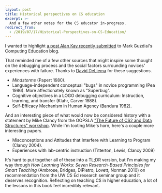 ```yaml
---
layout: post
title: Historical perspectives on CS education
excerpt: >-
  And a few other notes for the CS educator in-progress.
redirect_from:
  - /2019/07/17/Historical-Perspectives-on-CS-Education/
---
```


I wanted to highlight [a post Alan Kay recently submitted][] to Mark Guzdial's Computing Education blog.

[a post Alan Kay recently submitted]: https://computinged.wordpress.com/2019/07/15/so-whats-a-notional-machine-anyway-a-guest-blog-post-from-ben-shapiro/#comment-67553

That reminded me of a few other sources that might inspire some thought on the debugging process and the social factors surrounding novices' experiences with failure. Thanks to [David DeLiema](http://www.david-deliema.com) for these suggestions.

- *Mindstorms* (Papert 1980).
- Language-independent conceptual "bugs" in novice programming (Pea 1986). More affectionately known as "Superbug".
- Cognitive objectives in a LOGO debugging curriculum: Instruction, learning, and transfer (Klahr, Carver 1988).
- Self-Efficacy Mechanism in Human Agency (Bandura 1982).

And an interesting piece of what would now be considered history with a statement by Mike Clancy from the OOPSLA ["The Future of CS2 and Data Structures" workshop](https://users.cs.duke.edu/~ola/woduds/clancy.html). While I'm tooting Mike's horn, here's a couple more interesting papers.

- Misconceptions and Attitudes that Interfere with Learning to Program (Clancy 2004).
- Experiences with lab-centric instruction (Titterton, Lewis, Clancy 2009)

It's hard to put together all of these into a TL;DR version, but I'm making my way through *How Learning Works: Seven Research-Based Principles for Smart Teaching* (Ambrose, Bridges, DiPietro, Lovett, Norman 2010) on recommendation from the UW CS Ed research seminar group and it deserves recognition. Reflecting on teaching CS in higher education, a lot of the lessons in this book feel incredibly relevant.
